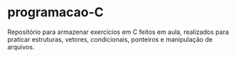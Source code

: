 # programacao-C
Repositório para armazenar exercícios em C feitos em aula, realizados para praticar estruturas, vetores, condicionais, ponteiros e manipulação de arquivos.
